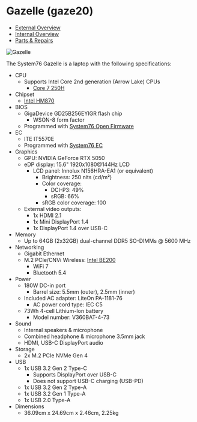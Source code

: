 # Gazelle (gaze20)

- [External Overview](./external-overview.md)
- [Internal Overview](./internal-overview.md)
- [Parts & Repairs](./repairs.md)

![Gazelle](./img/gaze20.webp)

The System76 Gazelle is a laptop with the following specifications:

- CPU
    - Supports Intel Core 2nd generation (Arrow Lake) CPUs
        - [Core 7 250H](https://www.intel.com/content/www/us/en/products/sku/241651/intel-core-7-processor-250h-24m-cache-up-to-5-40-ghz/specifications.html)
- Chipset
    - [Intel HM870](https://www.intel.com/content/www/us/en/products/sku/240123/intel-hm870-chipset/specifications.html)
- BIOS
    - GigaDevice GD25B256EYIGR flash chip
        - WSON-8 form factor
    - Programmed with [System76 Open Firmware](https://github.com/system76/firmware-open)
- EC
    - ITE IT5570E
    - Programmed with [System76 EC](https://github.com/system76/ec)
- Graphics
    - GPU: NVIDIA GeForce RTX 5050
    - eDP display: 15.6" 1920x1080@144Hz LCD
        - LCD panel: Innolux N156HRA-EA1 (or equivalent)
            - Brightness: 250 nits (cd/m²)
            - Color coverage:
                - DCI-P3: 49%
                - sRGB: 66%
            - sRGB color coverage: 100
    - External video outputs:
        - 1x HDMI 2.1
        - 1x Mini DisplayPort 1.4
        - 1x DisplayPort 1.4 over USB-C
- Memory
    - Up to 64GB (2x32GB) dual-channel DDR5 SO-DIMMs @ 5600 MHz
- Networking
    - Gigabit Ethernet
    - M.2 PCIe/CNVi Wireless: [Intel BE200](https://www.intel.com/content/www/us/en/products/sku/230078/intel-wifi-7-be200/specifications.html)
        - WiFi 7
        - Bluetooth 5.4
- Power
    - 180W DC-in port
        - Barrel size: 5.5mm (outer), 2.5mm (inner)
    - Included AC adapter: LiteOn PA-1181-76
        - AC power cord type: IEC C5
    - 73Wh 4-cell Lithium-Ion battery
        - Model number: V360BAT-4-73
- Sound
    - Internal speakers & microphone
    - Combined headphone & microphone 3.5mm jack
    - HDMI, USB-C DisplayPort audio
- Storage
    - 2x M.2 PCIe NVMe Gen 4
- USB
    - 1x USB 3.2 Gen 2 Type-C
        - Supports DisplayPort over USB-C
        - Does not support USB-C charging (USB-PD)
    - 1x USB 3.2 Gen 2 Type-A
    - 1x USB 3.2 Gen 1 Type-A
    - 1x USB 2.0 Type-A
- Dimensions
    - 36.09cm x 24.69cm x 2.46cm, 2.25kg
